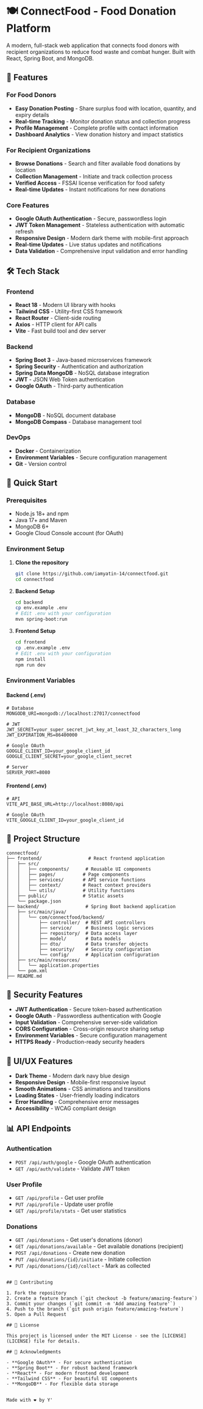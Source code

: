 # 🍽️ ConnectFood - Food Donation Platform

A modern, full-stack web application that connects food donors with recipient organizations to reduce food waste and combat hunger. Built with React, Spring Boot, and MongoDB.

## 🌟 Features

### For Food Donors

- **Easy Donation Posting** - Share surplus food with location, quantity, and expiry details
- **Real-time Tracking** - Monitor donation status and collection progress
- **Profile Management** - Complete profile with contact information
- **Dashboard Analytics** - View donation history and impact statistics

### For Recipient Organizations

- **Browse Donations** - Search and filter available food donations by location
- **Collection Management** - Initiate and track collection process
- **Verified Access** - FSSAI license verification for food safety
- **Real-time Updates** - Instant notifications for new donations

### Core Features

- **Google OAuth Authentication** - Secure, passwordless login
- **JWT Token Management** - Stateless authentication with automatic refresh
- **Responsive Design** - Modern dark theme with mobile-first approach
- **Real-time Updates** - Live status updates and notifications
- **Data Validation** - Comprehensive input validation and error handling

## 🛠️ Tech Stack

### Frontend

- **React 18** - Modern UI library with hooks
- **Tailwind CSS** - Utility-first CSS framework
- **React Router** - Client-side routing
- **Axios** - HTTP client for API calls
- **Vite** - Fast build tool and dev server

### Backend

- **Spring Boot 3** - Java-based microservices framework
- **Spring Security** - Authentication and authorization
- **Spring Data MongoDB** - NoSQL database integration
- **JWT** - JSON Web Token authentication
- **Google OAuth** - Third-party authentication

### Database

- **MongoDB** - NoSQL document database
- **MongoDB Compass** - Database management tool

### DevOps

- **Docker** - Containerization
- **Environment Variables** - Secure configuration management
- **Git** - Version control

## 🚀 Quick Start

### Prerequisites

- Node.js 18+ and npm
- Java 17+ and Maven
- MongoDB 6+
- Google Cloud Console account (for OAuth)

### Environment Setup

1. **Clone the repository**

   ```bash
   git clone https://github.com/iamyatin-14/connectfood.git
   cd connectfood
   ```

2. **Backend Setup**

   ```bash
   cd backend
   cp env.example .env
   # Edit .env with your configuration
   mvn spring-boot:run
   ```

3. **Frontend Setup**
   ```bash
   cd frontend
   cp .env.example .env
   # Edit .env with your configuration
   npm install
   npm run dev
   ```

### Environment Variables

#### Backend (.env)

```env
# Database
MONGODB_URI=mongodb://localhost:27017/connectfood

# JWT
JWT_SECRET=your_super_secret_jwt_key_at_least_32_characters_long
JWT_EXPIRATION_MS=86400000

# Google OAuth
GOOGLE_CLIENT_ID=your_google_client_id
GOOGLE_CLIENT_SECRET=your_google_client_secret

# Server
SERVER_PORT=8080
```

#### Frontend (.env)

```env
# API
VITE_API_BASE_URL=http://localhost:8080/api

# Google OAuth
VITE_GOOGLE_CLIENT_ID=your_google_client_id
```

## 📁 Project Structure

```
connectfood/
├── frontend/                 # React frontend application
│   ├── src/
│   │   ├── components/      # Reusable UI components
│   │   ├── pages/          # Page components
│   │   ├── services/       # API service functions
│   │   ├── context/        # React context providers
│   │   └── utils/          # Utility functions
│   ├── public/             # Static assets
│   └── package.json
├── backend/                 # Spring Boot backend application
│   ├── src/main/java/
│   │   └── com/connectfood/backend/
│   │       ├── controller/  # REST API controllers
│   │       ├── service/     # Business logic services
│   │       ├── repository/  # Data access layer
│   │       ├── model/       # Data models
│   │       ├── dto/         # Data transfer objects
│   │       ├── security/    # Security configuration
│   │       └── config/      # Application configuration
│   ├── src/main/resources/
│   │   └── application.properties
│   └── pom.xml
├── README.md
```

## 🔐 Security Features

- **JWT Authentication** - Secure token-based authentication
- **Google OAuth** - Passwordless authentication with Google
- **Input Validation** - Comprehensive server-side validation
- **CORS Configuration** - Cross-origin resource sharing setup
- **Environment Variables** - Secure configuration management
- **HTTPS Ready** - Production-ready security headers

## 🎨 UI/UX Features

- **Dark Theme** - Modern dark navy blue design
- **Responsive Design** - Mobile-first responsive layout
- **Smooth Animations** - CSS animations and transitions
- **Loading States** - User-friendly loading indicators
- **Error Handling** - Comprehensive error messages
- **Accessibility** - WCAG compliant design

## 📊 API Endpoints

### Authentication

- `POST /api/auth/google` - Google OAuth authentication
- `GET /api/auth/validate` - Validate JWT token

### User Profile

- `GET /api/profile` - Get user profile
- `PUT /api/profile` - Update user profile
- `GET /api/profile/stats` - Get user statistics

### Donations

- `GET /api/donations` - Get user's donations (donor)
- `GET /api/donations/available` - Get available donations (recipient)
- `POST /api/donations` - Create new donation
- `PUT /api/donations/{id}/initiate` - Initiate collection
- `PUT /api/donations/{id}/collect` - Mark as collected


```

## 🤝 Contributing

1. Fork the repository
2. Create a feature branch (`git checkout -b feature/amazing-feature`)
3. Commit your changes (`git commit -m 'Add amazing feature'`)
4. Push to the branch (`git push origin feature/amazing-feature`)
5. Open a Pull Request

## 📝 License

This project is licensed under the MIT License - see the [LICENSE](LICENSE) file for details.

## 🙏 Acknowledgments

- **Google OAuth** - For secure authentication
- **Spring Boot** - For robust backend framework
- **React** - For modern frontend development
- **Tailwind CSS** - For beautiful UI components
- **MongoDB** - For flexible data storage


Made with ❤️ by Y'
